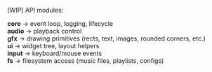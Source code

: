 [WIP] API modules: 

**core** → event loop, logging, lifecycle<br/>
**audio** → playback control<br/>
**gfx** → drawing primitives (rects, text, images, rounded corners, etc.)<br/>
**ui** → widget tree, layout helpers<br/>
**input** → keyboard/mouse events<br/>
**fs** → filesystem access (music files, playlists, configs)<br/>